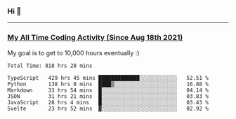 ### Hi 🙂

---

### <a href="https://wakatime.com/@Eroxl">My All Time Coding Activity (Since Aug 18th 2021)</a>
My goal is to get to 10,000 hours eventually :)
<!--START_SECTION:waka-->

```text
Total Time: 818 hrs 28 mins

TypeScript   429 hrs 45 mins █████████████░░░░░░░░░░░░   52.51 %
Python       138 hrs 8 mins  ████▒░░░░░░░░░░░░░░░░░░░░   16.88 %
Markdown     33 hrs 54 mins  █░░░░░░░░░░░░░░░░░░░░░░░░   04.14 %
JSON         31 hrs 21 mins  █░░░░░░░░░░░░░░░░░░░░░░░░   03.83 %
JavaScript   28 hrs 4 mins   █░░░░░░░░░░░░░░░░░░░░░░░░   03.43 %
Svelte       23 hrs 52 mins  ▓░░░░░░░░░░░░░░░░░░░░░░░░   02.92 %
```

<!--END_SECTION:waka-->
